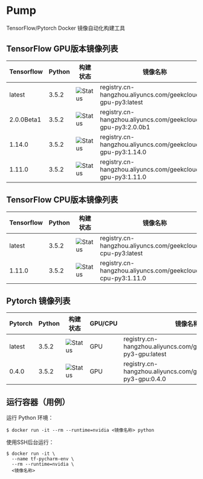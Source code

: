 # Pump
TensorFlow/Pytorch Docker 镜像自动化构建工具

## TensorFlow GPU版本镜像列表

| Tensorflow | Python | 构建状态                                                     | 镜像名称                                                     |
| ---------- | ------ | ------------------------------------------------------------ | ------------------------------------------------------------ |
| latest     | 3.5.2  | ![Status](https://www.travis-ci.org/NJUPT-ISL/Pump.svg?branch=master) | registry.cn-hangzhou.aliyuncs.com/geekcloud/tf-gpu-py3:latest |
| 2.0.0Beta1 | 3.5.2  | ![Status](https://www.travis-ci.org/NJUPT-ISL/Pump.svg?branch=tf-gpu-2.0.0b1) | registry.cn-hangzhou.aliyuncs.com/geekcloud/tf-gpu-py3:2.0.0b1 |
| 1.14.0     | 3.5.2  | ![Status](https://www.travis-ci.org/NJUPT-ISL/Pump.svg?branch=tf-gpu-1.14.0) | registry.cn-hangzhou.aliyuncs.com/geekcloud/tf-gpu-py3:1.14.0 |
| 1.11.0     | 3.5.2  | ![Status](https://www.travis-ci.org/NJUPT-ISL/Pump.svg?branch=tf-gpu-1.11.0) | registry.cn-hangzhou.aliyuncs.com/geekcloud/tf-gpu-py3:1.11.0 |

## TensorFlow CPU版本镜像列表

| Tensorflow | Python | 构建状态                                                     | 镜像名称                                                     |
| ---------- | ------ | ------------------------------------------------------------ | ------------------------------------------------------------ |
| latest     | 3.5.2  | ![Status](https://www.travis-ci.org/NJUPT-ISL/Pump.svg?branch=tf-cpu) | registry.cn-hangzhou.aliyuncs.com/geekcloud/tf-cpu-py3:latest |
| 1.11.0     | 3.5.2  | ![Status](https://www.travis-ci.org/NJUPT-ISL/Pump.svg?branch=tf-cpu-1.11.0) | registry.cn-hangzhou.aliyuncs.com/geekcloud/tf-cpu-py3:1.11.0 |

## Pytorch 镜像列表

| Pytorch | Python | 构建状态 | GPU/CPU | 镜像名称                                                     |
| ---------- | ------ | ------- | ------------------------------------------------------------ | ------------------------------------------------------------ |
| latest     | 3.5.2  | ![Status](https://www.travis-ci.org/NJUPT-ISL/Pump.svg?branch=pytorch-gpu) | GPU     | registry.cn-hangzhou.aliyuncs.com/geekcloud/pytorch-py3-gpu:latest |
| 0.4.0 | 3.5.2 | ![Status](https://www.travis-ci.org/NJUPT-ISL/Pump.svg?branch=pytorch-gpu-0.4.0) | GPU |registry.cn-hangzhou.aliyuncs.com/geekcloud/pytorch-py3-gpu:0.4.0 |

## 运行容器（用例）

运行 Python 环境：

```shell
$ docker run -it --rm --runtime=nvidia <镜像名称> python
```

使用SSH后台运行：

```shell
$ docker run -it \
  --name tf-pycharm-env \
  --rm --runtime=nvidia \
  <镜像名称>
```

